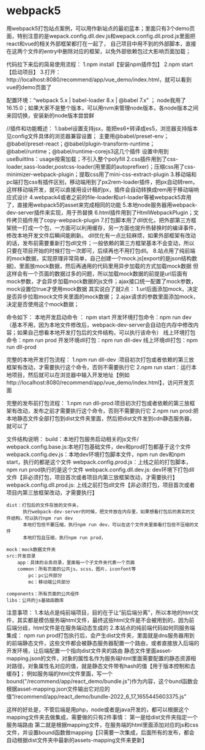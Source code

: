 # webpack5

用webpack5打包站点案例，可以用作新站点的最初蓝本；里面只有3个demo页面，特别注意的是wepack.config.dll.dev.js和wepack.config.dll.prod.js里面把react和vue的相关外部框架都打在一起了，
自己项目中用不到的外部脚本，直接在这两个文件的entry中删除对应的框架，以免外部依赖包过大影响页面加载；


代码拉下来后的简易使用流程：
  1.npm install【安装npm插件包】
  2.npm start【启动项目】
  3.打开：http://localhost:8080/recommend/app/vue_demo/index.html，就可以看到vue的demo页面了



配置环境：“webpack 5.x | babel-loader 8.x | @babel 7.x” ；
         node我用了16.15.0；如果大家不是整个版本，可以用nvm来管理node版本，各node版本之间来回切换，安装新的node版本尝尝鲜



//插件和功能概述：
1.babel设置支持jsx，能把es6+转译成es5，浏览器支持版本见config文件具体的浏览器兼容设置；
  主要用@babel/preset-env；@babel/preset-react；@babel/plugin-transform-runtime；@babel/runtime；@babel/runtime-corejs3这几个插件
  设置中用到useBuiltIns：usage按需加载；不引入整个polyfill
2.css插件用到了css-loader,sass-loader,postcss-loader(用里面的autoprefixer)；压缩css用了css-minimizer-webpack-plugin；提取css用了mini-css-extract-plugin
3.移动端和pc端打包css有插件区别，移动端用到了px2rem-loader插件，把px自动转rem，这样移动端开发，就可以直接用设计稿的px，插件会自动转换成rem用于移动端响应式设计
4.webpack4或者之前的file-loader和url-loader等被webpack5弃用了，直接用webpack5的asset来完成相同的功能
5.本地node服务器用webpack-dev-server插件来实现，用于热替换
6.html插件用到了HtmlWebpackPlugin；文件拷贝插件用了copy-webpack-plugin
7.打包脚本用了dll优化，把外部第三方框架统一打成一个包，一方面可以利用缓存，另一方面也提升热替换时的编译事件，修改本地开发文件后瞬间能刷新。
  dll优化有一点比较麻烦，如果外部框架有改动的话，发布前需要重新打包dll文件；一般依赖的第三方框架基本不会变动，所以只要在项目开始的时候打包一次即可，后续再也不用打包dll。
8.站点用了纯前端的mock数据，实现原理非常简单，自己创建一个mock.js[export的是json结构数据]，里面放mock数据，然后再通用的代码里用异步加载的方式加载mock数据
  但这样会有一个页面的数据过多的问题，所以加载mock数据的前提是url后面有mock参数，才会异步加载mock数据的js文件；ajax接口统一配置了mock参数，mock设置位true才使用mock数据
  其实说白了就2点：
              1.url后面添加mock，决定是否异步拉取mock文件夹里面的mock数据；
              2.ajax请求的参数里面添加mock，决定是否使用这个mock数据；




命令如下：
    本地开发启动命令 ： npm start
    开发环境打包命令：npm run dev（基本不用，因为本地文件修改后，webpack-dev-server会自动在内存中修改内容；如果自己想看本地开发打包后的文件结构，可以执行该命令）
    线上环境打包命令：npm run prod
    开发环境dll打包：npm run dll-dev
    线上环境dll打包：npm run dll-prod


完整的本地开发打包流程：
  1.npm run dll-dev :项目初次打包或者依赖的第三放框架有改动，才需要执行这个命令，否则不需要执行它
  2.npm run start：运行本地项目，然后就可以在浏览器中输入开发地址【例如http://localhost:8080/recommend/app/vue_demo/index.html】，访问开发页面


完整的发布前打包流程：
  1.npm run dll-prod:项目初次打包或者依赖的第三放框架有改动，发布之前才需要执行这个命令，否则不需要执行它
  2.npm run prod:把本地静态文件全部打包到dist文件夹里面，然后把dist文件发到cdn静态服务器，就可以了



文件结构说明：
    build：本地打包服务启动相关的js文件/
        webpack.config.base.js:本地打包基础文件，dev和prod打包都基于这个文件
        webpack.config.dev.js：本地dev环境打包脚本文件，npm run dev和npm start，执行的都是这个文件
        webpack.config.prod.js：上线之前的打包脚本，npm run prod执行的是这个文件
        webpack.config.dll.dev.js: dev环境下打包dll文件【非必须打包，项目首次或者项目内第三放框架改动，才需要执行】
        webpack.config.dll.prod.js: 上线之前打包dll文件【非必须打包，项目首次或者项目内第三放框架改动，才需要执行】


    dist：打包后的文件存放的文件夹，
          执行webpack-dev-server的时候，把文件放在内存里，如果想看打包后的真实的文件结构，可以执行npm run dev
          本地打包但不要压缩，执行npm run dev，可以在这个文件夹里面看打包但不压缩的文件
          本地打包且压缩，执行npm run prod，
          
    mock：mock数据文件夹
    src:开发目录
    	app：具体的业务目录，里面每一个子文件夹代表一个页面
    	common：所有页面的公共js，scss，图片，iconfont等
    		pc：pc公共部分
    		mc：移动端公共部分

    components：所有页面的公共组件
    libs：公共的js基础函数库





注意事项：
1.本站点是纯前端项目，目的在于让“前后端分离”，所以本地的html文件，其实都是模仿服务端html文件，最终这些html文件是不会被用到的，因为前后端分歧，html文件是在服务端动态生成的
2.本站点的纯前端代码如何同服务端集成：
  npm run prod打包执行后，会产生dist文件夹，里面就是dns服务器用到的前端静态文件，这些文件都会被静态服务器配置一个路由，或者直接放入后端的开发环境，让后端配置一个指向dist文件夹的路由
  静态文件里面asset-mapping.json的文件，对象的属性名作为服务端html里面需要配置的静态资源相对路径，对象属性名对应的值，就是静态文件带有hash的值【用于版本控制和去缓存】；
  例如服务端的html文件里面，写一个bound("/recommend/app/react_demo/bundle.js")作为内容，这个bund函数会根据asset-mapping.json文件输出它对应的值“/recommend/app/react_demo/bundle-2022_6_17_1655445603375.js”

这样的好处是，不管后端是用php，node或者是java开发的，都可以根据这个mapping文件夹去做集成，需要做的只有2件事情：
    第一是给dist文件夹指定一个服务端路由
    第二就是根据mapping文件，在服务端的html里面添加对应的js和css文件，并设置bound函数做mapping【只需要一次集成，后面所有的发布，都会自动根据dist文件夹中最新的assets-mapping文件来更新】
    


